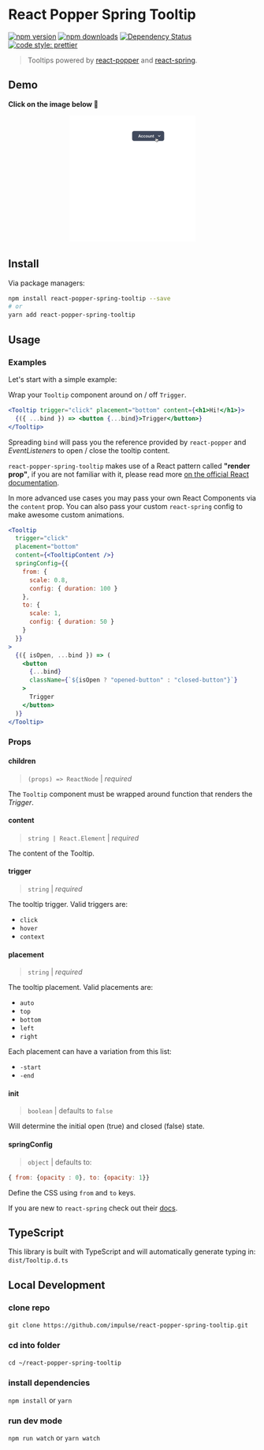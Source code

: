 # React Popper Spring Tooltip

[![npm version](https://img.shields.io/npm/v/react-popper-spring-tooltip.svg)](https://www.npmjs.com/package/react-popper-spring-tooltip)
[![npm downloads](https://img.shields.io/npm/dm/react-popper-spring-tooltip.svg)](https://www.npmjs.com/package/react-popper-spring-tooltip)
[![Dependency Status](https://david-dm.org/souporserious/react-popper-spring-tooltip.svg)](https://david-dm.org/souporserious/react-popper-spring-tooltip)[![code style: prettier](https://img.shields.io/badge/code_style-prettier-ff69b4.svg)](https://github.com/prettier/prettier)

> Tooltips powered by [react-popper](https://github.com/FezVrasta/react-popper) and [react-spring](https://www.react-spring.io/).

## Demo

**Click on the image below 🔽**

<p align="center">
  <a href="https://react-popper-spring-tooltip.netlify.com">
    <img src="assets/demo.gif" width="256" height="auto"/>
  </a>
</p>

## Install

Via package managers:

```bash
npm install react-popper-spring-tooltip --save
# or
yarn add react-popper-spring-tooltip
```

## Usage

### Examples

Let's start with a simple example:

Wrap your `Tooltip` component around on / off `Trigger`.

```jsx
<Tooltip trigger="click" placement="bottom" content={<h1>Hi!</h1>}>
  {({ ...bind }) => <button {...bind}>Trigger</button>}
</Tooltip>
```

Spreading `bind` will pass you the reference provided by `react-popper` and _EventListeners_ to open / close the tooltip content.

`react-popper-spring-tooltip` makes use of a React pattern called **"render prop"**, if you are not
familiar with it, please read more [on the official React documentation](https://reactjs.org/docs/render-props.html).

In more advanced use cases you may pass your own React Components via the `content` prop. You can also pass your custom `react-spring` config to make awesome custom animations.

```jsx
<Tooltip
  trigger="click"
  placement="bottom"
  content={<TooltipContent />}
  springConfig={{
    from: {
      scale: 0.8,
      config: { duration: 100 }
    },
    to: {
      scale: 1,
      config: { duration: 50 }
    }
  }}
>
  {({ isOpen, ...bind }) => (
    <button
      {...bind}
      className={`${isOpen ? "opened-button" : "closed-button"}`}
    >
      Trigger
    </button>
  )}
</Tooltip>
```

### Props

#### children

> `(props) => ReactNode` | _required_

The `Tooltip` component must be wrapped around function that renders the _Trigger_.

#### content

> `string | React.Element` | _required_

The content of the Tooltip.

#### trigger

> `string` | _required_

The tooltip trigger. Valid triggers are:

- `click`
- `hover`
- `context`

#### placement

> `string` | _required_

The tooltip placement. Valid placements are:

- `auto`
- `top`
- `bottom`
- `left`
- `right`

Each placement can have a variation from this list:

- `-start`
- `-end`

#### init

> `boolean` | defaults to `false`

Will determine the initial open (true) and closed (false) state.

#### springConfig

> `object` | defaults to:

```js
{ from: {opacity : 0}, to: {opacity: 1}}
```

Define the CSS using `from` and `to` keys.

If you are new to `react-spring` check out their [docs](https://www.react-spring.io/).

## TypeScript

This library is built with TypeScript and will automatically generate typing in: `dist/Tooltip.d.ts`

## Local Development

### clone repo

`git clone https://github.com/impulse/react-popper-spring-tooltip.git`

### cd into folder

`cd ~/react-popper-spring-tooltip`

### install dependencies

`npm install` or `yarn`

### run dev mode

`npm run watch` or `yarn watch`

